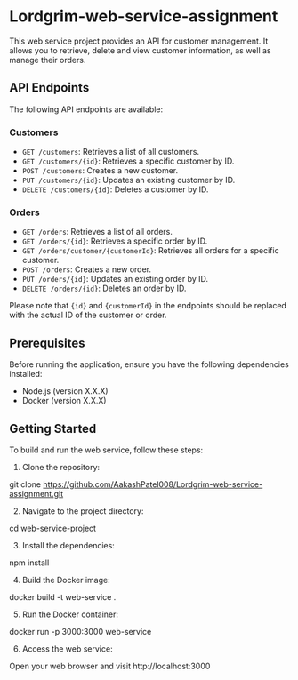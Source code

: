 # Lordgrim-web-service-assignment

This web service project provides an API for customer management. It allows you to retrieve, delete and view customer information, as well as manage their orders.

## API Endpoints

The following API endpoints are available:

### Customers

- `GET /customers`: Retrieves a list of all customers.
- `GET /customers/{id}`: Retrieves a specific customer by ID.
- `POST /customers`: Creates a new customer.
- `PUT /customers/{id}`: Updates an existing customer by ID.
- `DELETE /customers/{id}`: Deletes a customer by ID.

### Orders

- `GET /orders`: Retrieves a list of all orders.
- `GET /orders/{id}`: Retrieves a specific order by ID.
- `GET /orders/customer/{customerId}`: Retrieves all orders for a specific customer.
- `POST /orders`: Creates a new order.
- `PUT /orders/{id}`: Updates an existing order by ID.
- `DELETE /orders/{id}`: Deletes an order by ID.

Please note that `{id}` and `{customerId}` in the endpoints should be replaced with the actual ID of the customer or order.

## Prerequisites

Before running the application, ensure you have the following dependencies installed:

- Node.js (version X.X.X)
- Docker (version X.X.X)

## Getting Started

To build and run the web service, follow these steps:

1. Clone the repository:

git clone https://github.com/AakashPatel008/Lordgrim-web-service-assignment.git

2. Navigate to the project directory:

cd web-service-project

3. Install the dependencies:

npm install

4. Build the Docker image:

docker build -t web-service .

5. Run the Docker container:

docker run -p 3000:3000 web-service

6. Access the web service:

Open your web browser and visit http://localhost:3000
